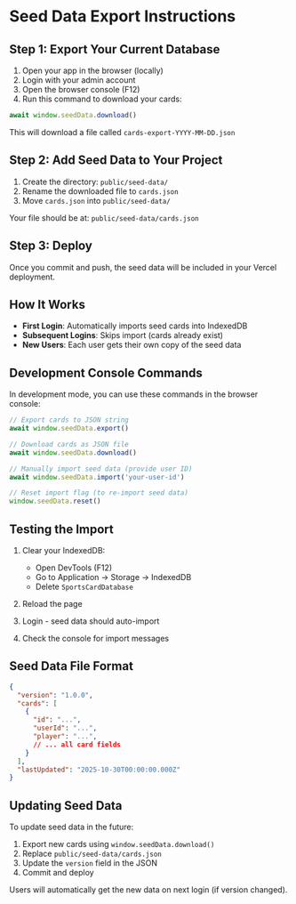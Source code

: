 # Seed Data Export Instructions

## Step 1: Export Your Current Database

1. Open your app in the browser (locally)
2. Login with your admin account
3. Open the browser console (F12)
4. Run this command to download your cards:

```javascript
await window.seedData.download()
```

This will download a file called `cards-export-YYYY-MM-DD.json`

## Step 2: Add Seed Data to Your Project

1. Create the directory: `public/seed-data/`
2. Rename the downloaded file to `cards.json`
3. Move `cards.json` into `public/seed-data/`

Your file should be at: `public/seed-data/cards.json`

## Step 3: Deploy

Once you commit and push, the seed data will be included in your Vercel deployment.

## How It Works

- **First Login**: Automatically imports seed cards into IndexedDB
- **Subsequent Logins**: Skips import (cards already exist)
- **New Users**: Each user gets their own copy of the seed data

## Development Console Commands

In development mode, you can use these commands in the browser console:

```javascript
// Export cards to JSON string
await window.seedData.export()

// Download cards as JSON file
await window.seedData.download()

// Manually import seed data (provide user ID)
await window.seedData.import('your-user-id')

// Reset import flag (to re-import seed data)
window.seedData.reset()
```

## Testing the Import

1. Clear your IndexedDB:
   - Open DevTools (F12)
   - Go to Application → Storage → IndexedDB
   - Delete `SportsCardDatabase`
   
2. Reload the page

3. Login - seed data should auto-import

4. Check the console for import messages

## Seed Data File Format

```json
{
  "version": "1.0.0",
  "cards": [
    {
      "id": "...",
      "userId": "...",
      "player": "...",
      // ... all card fields
    }
  ],
  "lastUpdated": "2025-10-30T00:00:00.000Z"
}
```

## Updating Seed Data

To update seed data in the future:

1. Export new cards using `window.seedData.download()`
2. Replace `public/seed-data/cards.json`
3. Update the `version` field in the JSON
4. Commit and deploy

Users will automatically get the new data on next login (if version changed).
